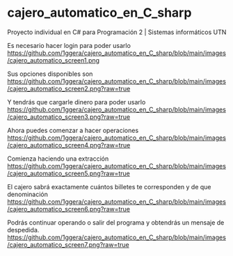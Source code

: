 # cajero_automatico_en_C_sharp
Proyecto individual en C# para Programación 2 | Sistemas informáticos UTN

Es necesario hacer login para poder usarlo
https://github.com/1ggera/cajero_automatico_en_C_sharp/blob/main/images/cajero_automatico_screen1.png

Sus opciones disponibles son
https://github.com/1ggera/cajero_automatico_en_C_sharp/blob/main/images/cajero_automatico_screen2.png?raw=true

Y tendrás que cargarle dinero para poder usarlo
https://github.com/1ggera/cajero_automatico_en_C_sharp/blob/main/images/cajero_automatico_screen3.png?raw=true

Ahora puedes comenzar a hacer operaciones
https://github.com/1ggera/cajero_automatico_en_C_sharp/blob/main/images/cajero_automatico_screen4.png?raw=true

Comienza haciendo una extracción
https://github.com/1ggera/cajero_automatico_en_C_sharp/blob/main/images/cajero_automatico_screen5.png?raw=true

El cajero sabrá exactamente cuántos billetes te corresponden y de que denominación
https://github.com/1ggera/cajero_automatico_en_C_sharp/blob/main/images/cajero_automatico_screen6.png?raw=true

Podrás continuar operando o salir del programa y obtendrás un mensaje de despedida.
https://github.com/1ggera/cajero_automatico_en_C_sharp/blob/main/images/cajero_automatico_screen7.png?raw=true
